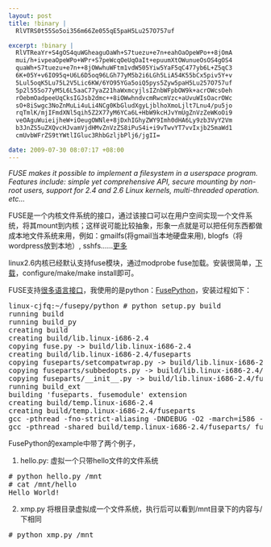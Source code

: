 ```yaml
--- 
layout: post
title: !binary |
  RlVTRS0t55So5oi356m66Ze055qE5paH5Lu257O757uf

excerpt: !binary |
  RlVTReaYr+S4gOS4quWGheaguOaWh+S7tuezu+e7n+eahOaOpeWPo++8jOmA
  mui/h+ivpeaOpeWPo+WPr+S7peWcqOeUqOaIt+epuumXtOWunueOsOS4gOS4
  quaWh+S7tuezu+e7n++8jOWwhuWFtm1vdW505Yiw5YaF5qC477yb6L+Z5qC3
  6K+05Y+v6IO95q+U6L6D5oq96LGh77yM5b2i6LGh5LiA54K55bCx5piv5Y+v
  5Lul5oqK5Lu75L2V5Lic6KW/6YO95YGa5oiQ5pys5Zyw5paH5Lu257O757uf
  5p2l55So77yM5L6L5aaC77yaZ21haWxmcyjlsIZnbWFpbOW9k+acrOWcsOeh
  rOebmOadpeeUqCksIGJsb2dmc++8iOWwhndvcmRwcmVzc+aUvuWIsOacrOWc
  sO+8iSwgc3NoZnMuLi4uLi4NCg0KbGludXgyLjblhoXmoLjlt7Lnu4/pu5jo
  rqTmlK/mjIFmdXNl5qih5Z2X77yM6YCa6L+HbW9kcHJvYmUgZnVzZeWKoOi9
  veOAguWuieijheW+iOeugOWNle+8jDxhIGhyZWY9Imh0dHA6Ly9zb3VyY2Vm
  b3JnZS5uZXQvcHJvamVjdHMvZnVzZS8iPuS4i+i9vTwvYT7vvIxjb25maWd1
  cmUvbWFrZS9tYWtlIGluc3RhbGzljbPlj6/jgII=

date: 2009-07-30 08:07:17 +08:00
---
```

<em>FUSE makes it possible to implement a filesystem in a userspace program. Features include: simple yet comprehensive API, secure mounting by non-root users, support for 2.4 and 2.6 Linux kernels, multi-threaded operation. etc...</em>

FUSE是一个内核文件系统的接口，通过该接口可以在用户空间实现一个文件系统，将其mount到内核；这样说可能比较抽象，形象一点就是可以把任何东西都做成本地文件系统来用，例如：gmailfs(将gmail当本地硬盘来用), blogfs（将wordpress放到本地）, sshfs......<a href="http://sourceforge.net/apps/mediawiki/fuse/index.php?title=FileSystems#BloggerFS">更多</a>

linux2.6内核已经默认支持fuse模块，通过modprobe fuse加载。安装很简单，<a href="http://sourceforge.net/projects/fuse/">下载</a>，configure/make/make install即可。
<!--more-->
FUSE支持<a href="http://sourceforge.net/apps/mediawiki/fuse/index.php?title=LanguageBindings">很多语言接口</a>，我使用的是python：<a href="http://sourceforge.net/apps/mediawiki/fuse/index.php?title=FusePython">FusePython</a>，安装过程如下：
<pre class=php name=code>linux-cjfq:~/fusepy/python # python setup.py build
running build
running build_py
creating build
creating build/lib.linux-i686-2.4
copying fuse.py -> build/lib.linux-i686-2.4
creating build/lib.linux-i686-2.4/fuseparts
copying fuseparts/setcompatwrap.py -> build/lib.linux-i686-2.4/fuseparts
copying fuseparts/subbedopts.py -> build/lib.linux-i686-2.4/fuseparts
copying fuseparts/__init__.py -> build/lib.linux-i686-2.4/fuseparts
running build_ext
building 'fuseparts._fusemodule' extension
creating build/temp.linux-i686-2.4
creating build/temp.linux-i686-2.4/fuseparts
gcc -pthread -fno-strict-aliasing -DNDEBUG -O2 -march=i586 -mtune=i686 -fmessage-length=0 -Wall -D_FORTIFY_SOURCE=2 -g -fPIC -I/usr/local/include/fuse -I/usr/include/python2.4 -c fuseparts/_fusemodule.c -o build/temp.linux-i686-2.4/fuseparts/_fusemodule.o -D_FILE_OFFSET_BITS=64
gcc -pthread -shared build/temp.linux-i686-2.4/fuseparts/_fusemodule.o -L/usr/local/lib -lfuse -lrt -ldl -o build/lib.linux-i686-2.4/fuseparts/_fusemodule.so
</pre>
FusePython的example中带了两个例子，
1. hello.py: 虚拟一个只带hello文件的文件系统
<pre class=php name=code># python hello.py /mnt
# cat /mnt/hello
Hello World!</pre>
2. xmp.py 将根目录虚拟成一个文件系统，执行后可以看到/mnt目录下的内容与/下相同
<pre class=php name=code># python xmp.py /mnt</pre>
